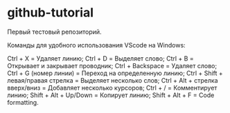 # github-tutorial
Первый тестовый репозиторий.

Команды для удобного использования VScode на Windows:

Ctrl + X = Удаляет линию;
Ctrl + D = Выделяет слово;
Ctrl + B = Открывает и закрывает проводник;
Ctrl + Backspace = Удаляет слово;
Ctrl + G (номер линии) = Переход на определенную линию;
Ctrl + Shift + левая/правая стрелка = Выделяет несколько слов;
Ctrl + Alt + стрелка вверх/вниз = Добавляет несколько курсоров;
Ctrl + / = Комментирует линию;
Shift + Alt + Up/Down = Копирует линию;
Shift + Alt + F = Code formatting.
